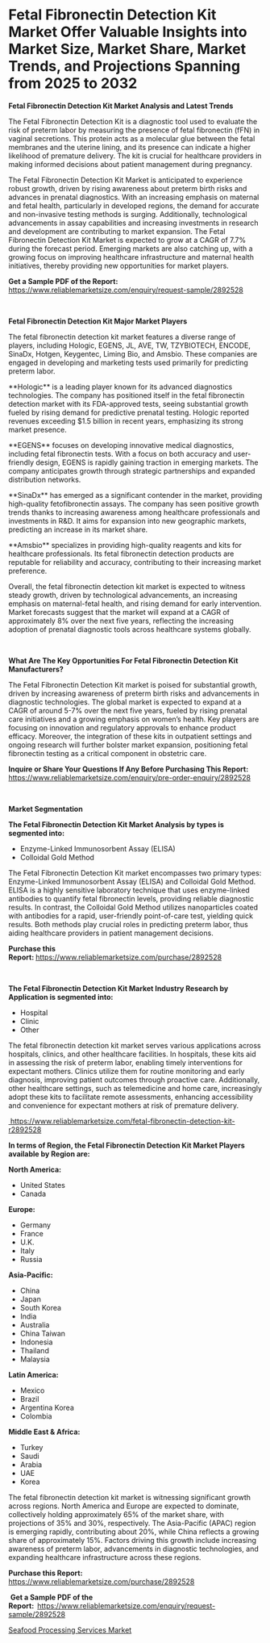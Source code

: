 <p><h1>Fetal Fibronectin Detection Kit Market Offer Valuable Insights into Market Size, Market Share, Market Trends, and Projections Spanning from 2025 to 2032</h1></p><p><strong>Fetal Fibronectin Detection Kit Market Analysis and Latest Trends</strong></p>
<p><p>The Fetal Fibronectin Detection Kit is a diagnostic tool used to evaluate the risk of preterm labor by measuring the presence of fetal fibronectin (fFN) in vaginal secretions. This protein acts as a molecular glue between the fetal membranes and the uterine lining, and its presence can indicate a higher likelihood of premature delivery. The kit is crucial for healthcare providers in making informed decisions about patient management during pregnancy.</p><p>The Fetal Fibronectin Detection Kit Market is anticipated to experience robust growth, driven by rising awareness about preterm birth risks and advances in prenatal diagnostics. With an increasing emphasis on maternal and fetal health, particularly in developed regions, the demand for accurate and non-invasive testing methods is surging. Additionally, technological advancements in assay capabilities and increasing investments in research and development are contributing to market expansion. The Fetal Fibronectin Detection Kit Market is expected to grow at a CAGR of 7.7% during the forecast period. Emerging markets are also catching up, with a growing focus on improving healthcare infrastructure and maternal health initiatives, thereby providing new opportunities for market players.</p></p>
<p><strong>Get a Sample PDF of the Report:&nbsp;</strong> <a href="https://www.reliablemarketsize.com/enquiry/request-sample/2892528?utm_campaign=3178&utm_medium=2&utm_source=Github&utm_content=ia&utm_term=15032025&utm_id=fetal-fibronectin-detection-kit">https://www.reliablemarketsize.com/enquiry/request-sample/2892528</a></p>
<p>&nbsp;</p>
<p><strong>Fetal Fibronectin Detection Kit Major Market Players</strong></p>
<p><p>The fetal fibronectin detection kit market features a diverse range of players, including Hologic, EGENS, JL, AVE, TW, TZYBIOTECH, ENCODE, SinaDx, Hotgen, Keygentec, Liming Bio, and Amsbio. These companies are engaged in developing and marketing tests used primarily for predicting preterm labor.</p><p>**Hologic** is a leading player known for its advanced diagnostics technologies. The company has positioned itself in the fetal fibronectin detection market with its FDA-approved tests, seeing substantial growth fueled by rising demand for predictive prenatal testing. Hologic reported revenues exceeding $1.5 billion in recent years, emphasizing its strong market presence.</p><p>**EGENS** focuses on developing innovative medical diagnostics, including fetal fibronectin tests. With a focus on both accuracy and user-friendly design, EGENS is rapidly gaining traction in emerging markets. The company anticipates growth through strategic partnerships and expanded distribution networks.</p><p>**SinaDx** has emerged as a significant contender in the market, providing high-quality fetofibronectin assays. The company has seen positive growth trends thanks to increasing awareness among healthcare professionals and investments in R&D. It aims for expansion into new geographic markets, predicting an increase in its market share.</p><p>**Amsbio** specializes in providing high-quality reagents and kits for healthcare professionals. Its fetal fibronectin detection products are reputable for reliability and accuracy, contributing to their increasing market preference.</p><p>Overall, the fetal fibronectin detection kit market is expected to witness steady growth, driven by technological advancements, an increasing emphasis on maternal-fetal health, and rising demand for early intervention. Market forecasts suggest that the market will expand at a CAGR of approximately 8% over the next five years, reflecting the increasing adoption of prenatal diagnostic tools across healthcare systems globally.</p></p>
<p>&nbsp;</p>
<p><strong>What Are The Key Opportunities For Fetal Fibronectin Detection Kit Manufacturers?</strong></p>
<p><p>The Fetal Fibronectin Detection Kit market is poised for substantial growth, driven by increasing awareness of preterm birth risks and advancements in diagnostic technologies. The global market is expected to expand at a CAGR of around 5-7% over the next five years, fueled by rising prenatal care initiatives and a growing emphasis on women’s health. Key players are focusing on innovation and regulatory approvals to enhance product efficacy. Moreover, the integration of these kits in outpatient settings and ongoing research will further bolster market expansion, positioning fetal fibronectin testing as a critical component in obstetric care.</p></p>
<p><strong>Inquire or Share Your Questions If Any Before Purchasing This Report:</strong> <a href="https://www.reliablemarketsize.com/enquiry/pre-order-enquiry/2892528?utm_campaign=3178&utm_medium=2&utm_source=Github&utm_content=ia&utm_term=15032025&utm_id=fetal-fibronectin-detection-kit">https://www.reliablemarketsize.com/enquiry/pre-order-enquiry/2892528</a></p>
<p>&nbsp;</p>
<p><strong>Market Segmentation</strong></p>
<p><strong>The Fetal Fibronectin Detection Kit Market Analysis by types is segmented into:</strong></p>
<p><ul><li> Enzyme-Linked Immunosorbent Assay (ELISA)</li><li>Colloidal Gold Method </li></ul></p>
<p><p>The Fetal Fibronectin Detection Kit market encompasses two primary types: Enzyme-Linked Immunosorbent Assay (ELISA) and Colloidal Gold Method. ELISA is a highly sensitive laboratory technique that uses enzyme-linked antibodies to quantify fetal fibronectin levels, providing reliable diagnostic results. In contrast, the Colloidal Gold Method utilizes nanoparticles coated with antibodies for a rapid, user-friendly point-of-care test, yielding quick results. Both methods play crucial roles in predicting preterm labor, thus aiding healthcare providers in patient management decisions.</p></p>
<p><strong>Purchase this Report:&nbsp;</strong><a href="https://www.reliablemarketsize.com/purchase/2892528?utm_campaign=3178&utm_medium=2&utm_source=Github&utm_content=ia&utm_term=15032025&utm_id=fetal-fibronectin-detection-kit">https://www.reliablemarketsize.com/purchase/2892528</a></p>
<p>&nbsp;</p>
<p><strong>The Fetal Fibronectin Detection Kit Market Industry Research by Application is segmented into:</strong></p>
<p><ul><li> Hospital</li><li>Clinic</li><li>Other </li></ul></p>
<p><p>The fetal fibronectin detection kit market serves various applications across hospitals, clinics, and other healthcare facilities. In hospitals, these kits aid in assessing the risk of preterm labor, enabling timely interventions for expectant mothers. Clinics utilize them for routine monitoring and early diagnosis, improving patient outcomes through proactive care. Additionally, other healthcare settings, such as telemedicine and home care, increasingly adopt these kits to facilitate remote assessments, enhancing accessibility and convenience for expectant mothers at risk of premature delivery.</p></p>
<p><a href="https://www.reliablemarketsize.com/fetal-fibronectin-detection-kit-r2892528?utm_campaign=3178&utm_medium=2&utm_source=Github&utm_content=ia&utm_term=15032025&utm_id=fetal-fibronectin-detection-kit">&nbsp;https://www.reliablemarketsize.com/fetal-fibronectin-detection-kit-r2892528</a></p>
<p><strong>In terms of Region, the Fetal Fibronectin Detection Kit Market Players available by Region are:</strong></p>
<p>
    <p> <strong> North America: </strong>
        <ul>
            <li>United States</li>
            <li>Canada</li>
        </ul>
        </p> 
    <p> <strong> Europe: </strong>
        <ul>
            <li>Germany</li>
            <li>France</li>
            <li>U.K.</li>
            <li>Italy</li>
            <li>Russia</li>
        </ul>
        </p> 
    <p> <strong> Asia-Pacific: </strong>
        <ul>
            <li>China</li>
            <li>Japan</li>
            <li>South Korea</li>
            <li>India</li>
            <li>Australia</li>
            <li>China Taiwan</li>
            <li>Indonesia</li>
            <li>Thailand</li>
            <li>Malaysia</li>
        </ul>
        </p> 
    <p> <strong> Latin America: </strong>
        <ul>
            <li>Mexico</li>
            <li>Brazil</li>
            <li>Argentina Korea</li>
            <li>Colombia</li>
        </ul>
        </p> 
    <p> <strong> Middle East & Africa: </strong>
        <ul>
            <li>Turkey</li>
            <li>Saudi</li>
            <li>Arabia</li>
            <li>UAE</li>
            <li>Korea</li>
        </ul>
    </p>
    </p>
<p><p>The fetal fibronectin detection kit market is witnessing significant growth across regions. North America and Europe are expected to dominate, collectively holding approximately 65% of the market share, with projections of 35% and 30%, respectively. The Asia-Pacific (APAC) region is emerging rapidly, contributing about 20%, while China reflects a growing share of approximately 15%. Factors driving this growth include increasing awareness of preterm labor, advancements in diagnostic technologies, and expanding healthcare infrastructure across these regions.</p></p>
<p><strong>Purchase this Report: </strong><a href="https://www.reliablemarketsize.com/purchase/2892528?utm_campaign=3178&utm_medium=2&utm_source=Github&utm_content=ia&utm_term=15032025&utm_id=fetal-fibronectin-detection-kit">https://www.reliablemarketsize.com/purchase/2892528</a></p>
<p>&nbsp;<strong>Get a Sample PDF of the Report:&nbsp;&nbsp;</strong><a href="https://www.reliablemarketsize.com/enquiry/request-sample/2892528?utm_campaign=3178&utm_medium=2&utm_source=Github&utm_content=ia&utm_term=15032025&utm_id=fetal-fibronectin-detection-kit">https://www.reliablemarketsize.com/enquiry/request-sample/2892528</a></p>
<p><strong></strong></p>
<p><p><a href="https://github.com/boysabotzoc/Market-Research-Report-List-1/blob/main/seafood-processing-services-market.md?utm_campaign=3178&utm_medium=2&utm_source=Github&utm_content=ia&utm_term=15032025&utm_id=fetal-fibronectin-detection-kit">Seafood Processing Services Market</a></p></p>